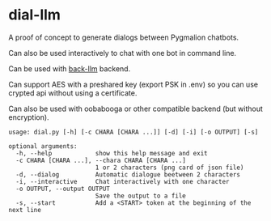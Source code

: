 # dial-llm

A proof of concept to generate dialogs between Pygmalion chatbots.

Can also be used interactively to chat with one bot in command line.

Can be used with [back-llm]([URL_du_lien](https://github.com/RachelEwe/back-llm)https://github.com/RachelEwe/back-llm) backend.

Can support AES with a preshared key (export PSK in .env) so you can use crypted api without using a certificate.

Can also be used with oobabooga or other compatible backend (but without encryption).

```
usage: dial.py [-h] [-c CHARA [CHARA ...]] [-d] [-i] [-o OUTPUT] [-s]

optional arguments:
  -h, --help            show this help message and exit
  -c CHARA [CHARA ...], --chara CHARA [CHARA ...]
                        1 or 2 characters (png card of json file)
  -d, --dialog          Automatic dialogue beetween 2 characters
  -i, --interactive     Chat interactively with one character
  -o OUTPUT, --output OUTPUT
                        Save the output to a file
  -s, --start           Add a <START> token at the beginning of the next line
```
